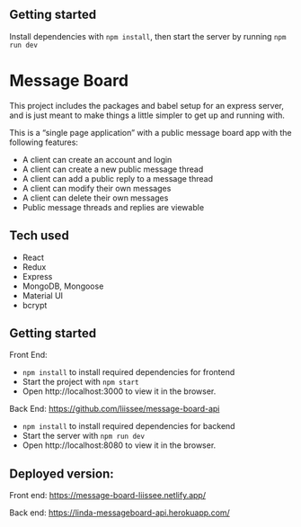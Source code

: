 
## Getting started

Install dependencies with `npm install`, then start the server by running `npm run dev`


# Message Board 

This project includes the packages and babel setup for an express server, and is just meant to make things a little simpler to get up and running with.

This is a “single page application” with a public message board app with the following features:  

- A client can create an account and login 
- A client can create a new public message thread  
- A client can add a public reply to a message thread  
- A client can modify their own messages  
- A client can delete their own messages  
- Public message threads and replies are viewable  


## Tech used
- React
- Redux
- Express
- MongoDB, Mongoose
- Material UI
- bcrypt


## Getting started

Front End:
- `npm install` to install required dependencies for frontend
- Start the project with `npm start` 
- Open http://localhost:3000 to view it in the browser.

Back End: https://github.com/liissee/message-board-api 
- `npm install` to install required dependencies for backend
- Start the server with `npm run dev`
- Open http://localhost:8080 to view it in the browser.

## Deployed version:
Front end:
https://message-board-liissee.netlify.app/

Back end: 
https://linda-messageboard-api.herokuapp.com/
